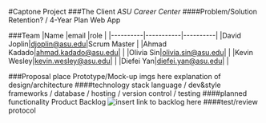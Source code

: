 #Captone Project
###The Client
  *ASU Career Center*
####Problem/Solution
Retention? / 4-Year Plan Web App

###Team
|Name      |email      |role      |
|----------|-----------|----------|
|David Joplin|djoplin@asu.edu|Scrum Master |
|Ahmad Kadado|ahmad.kadado@asu.edu| |
|Olivia Sin|olivia.sin@asu.edu| |
|Kevin Wesley|kevin.wesley@asu.edu| |
|Diefei Yan|diefei.yan@asu.edu| |

###Proposal
  place Prototype/Mock-up imgs here
  explanation of design/architecture
####technology stack
  language / dev&style frameworks / database / hosting / version control / testing
####planned functionality
  Product Backlog ![insert link to backlog here]()
####test/review protocol
